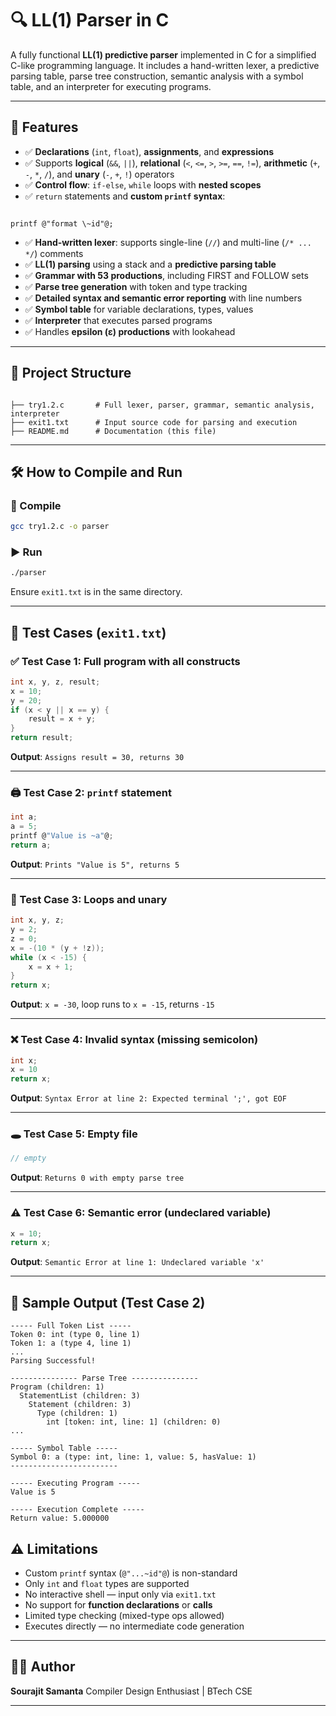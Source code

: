 # 🔍 LL(1) Parser in C

A fully functional **LL(1) predictive parser** implemented in C for a simplified C-like programming language. It includes a hand-written lexer, a predictive parsing table, parse tree construction, semantic analysis with a symbol table, and an interpreter for executing programs.

---

## 🚀 Features

- ✅ **Declarations** (`int`, `float`), **assignments**, and **expressions**
- ✅ Supports **logical** (`&&`, `||`), **relational** (`<`, `<=`, `>`, `>=`, `==`, `!=`), **arithmetic** (`+`, `-`, `*`, `/`), and **unary** (`-`, `+`, `!`) operators
- ✅ **Control flow**: `if-else`, `while` loops with **nested scopes**
- ✅ `return` statements and **custom `printf` syntax**:
```

printf @"format \~id"@;

```
- ✅ **Hand-written lexer**: supports single-line (`//`) and multi-line (`/* ... */`) comments
- ✅ **LL(1) parsing** using a stack and a **predictive parsing table**
- ✅ **Grammar with 53 productions**, including FIRST and FOLLOW sets
- ✅ **Parse tree generation** with token and type tracking
- ✅ **Detailed syntax and semantic error reporting** with line numbers
- ✅ **Symbol table** for variable declarations, types, values
- ✅ **Interpreter** that executes parsed programs
- ✅ Handles **epsilon (ε) productions** with lookahead

---

## 📂 Project Structure

```

├── try1.2.c       # Full lexer, parser, grammar, semantic analysis, interpreter
├── exit1.txt      # Input source code for parsing and execution
├── README.md      # Documentation (this file)

````

---

## 🛠️ How to Compile and Run

### 🧱 Compile
```bash
gcc try1.2.c -o parser
````

### ▶️ Run

```bash
./parser
```

Ensure `exit1.txt` is in the same directory.

---

## 🧪 Test Cases (`exit1.txt`)

### ✅ Test Case 1: Full program with all constructs

```c
int x, y, z, result;
x = 10;
y = 20;
if (x < y || x == y) {
    result = x + y;
}
return result;
```

**Output**: `Assigns result = 30, returns 30`

---

### 🖨️ Test Case 2: `printf` statement

```c
int a;
a = 5;
printf @"Value is ~a"@;
return a;
```

**Output**: `Prints "Value is 5", returns 5`

---

### 🔁 Test Case 3: Loops and unary

```c
int x, y, z;
y = 2;
z = 0;
x = -(10 * (y + !z));
while (x < -15) {
    x = x + 1;
}
return x;
```

**Output**: `x = -30`, loop runs to `x = -15`, returns `-15`

---

### ❌ Test Case 4: Invalid syntax (missing semicolon)

```c
int x;
x = 10
return x;
```

**Output**: `Syntax Error at line 2: Expected terminal ';', got EOF`

---

### 🕳️ Test Case 5: Empty file

```c
// empty
```

**Output**: `Returns 0 with empty parse tree`

---

### ⚠️ Test Case 6: Semantic error (undeclared variable)

```c
x = 10;
return x;
```

**Output**: `Semantic Error at line 1: Undeclared variable 'x'`

---

## 🧾 Sample Output (Test Case 2)

```
----- Full Token List -----
Token 0: int (type 0, line 1)
Token 1: a (type 4, line 1)
...
Parsing Successful!

--------------- Parse Tree ---------------
Program (children: 1)
  StatementList (children: 3)
    Statement (children: 3)
      Type (children: 1)
        int [token: int, line: 1] (children: 0)
...

----- Symbol Table -----
Symbol 0: a (type: int, line: 1, value: 5, hasValue: 1)
------------------------

----- Executing Program -----
Value is 5

----- Execution Complete -----
Return value: 5.000000
```

## ⚠️ Limitations

* Custom `printf` syntax (`@"...~id"@`) is non-standard
* Only `int` and `float` types are supported
* No interactive shell — input only via `exit1.txt`
* No support for **function declarations** or **calls**
* Limited type checking (mixed-type ops allowed)
* Executes directly — no intermediate code generation

---

## 👨‍💻 Author

**Sourajit Samanta**
Compiler Design Enthusiast | BTech CSE

---

